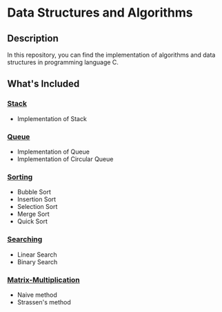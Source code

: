 # Data Structures and Algorithms


## Description

  In this repository, you can find the implementation of algorithms and data structures in programming language C.


## What's Included

### [Stack](/Stack)

- Implementation of Stack


### [Queue](/Queue)

- Implementation of Queue
- Implementation of Circular Queue
  
### [Sorting](/Sorting)

- Bubble Sort
- Insertion Sort
- Selection Sort
- Merge Sort
- Quick Sort
 
### [Searching](/Searching)

- Linear Search
- Binary Search

### [Matrix-Multiplication](/Matrix-Multiplication)

- Naive method
- Strassen's method
